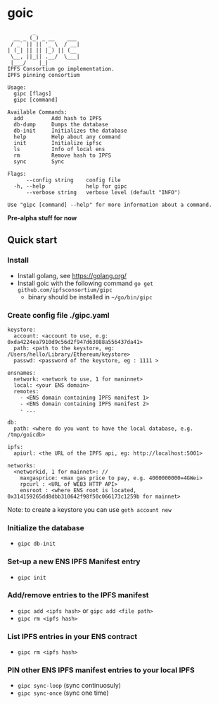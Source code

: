 # goic

```
        _
  __ _ (_) _ __    ___
 / _` || || '_ \  / __|
| (_| || || |_) || (__
 \__, ||_|| .__/  \___|
 |___/    |_|
IPFS Consortium go implementation.
IPFS pinning consortium

Usage:
  gipc [flags]
  gipc [command]

Available Commands:
  add         Add hash to IPFS
  db-dump     Dumps the database
  db-init     Initializes the database
  help        Help about any command
  init        Initialize ipfsc
  ls          Info of local ens
  rm          Remove hash to IPFS
  sync        Sync

Flags:
      --config string    config file
  -h, --help             help for gipc
      --verbose string   verbose level (default "INFO")

Use "gipc [command] --help" for more information about a command.
```


**Pre-alpha stuff for now**

## Quick start

### Install 

- Install golang, see https://golang.org/
- Install goic with the following command `go get github.com/ipfsconsortium/gipc`
  - binary should be installed in `~/go/bin/gipc`

### Create config file ./gipc.yaml

```
keystore:
  account: <account to use, e.g: 0xda4224ea7910d9c56d2f947d63088a556437da41>
  path: <path to the keystore, eg: /Users/hello/Library/Ethereum/keystore>
  passwd: <password of the keystore, eg : 1111 >

ensnames:
  network: <network to use, 1 for maninnet>
  local: <your ENS domain>
  remotes:
    - <ENS domain containing IPFS manifest 1>
    - <ENS domain containing IPFS manifest 2>
    - ...

db:
  path: <where do you want to have the local database, e.g. /tmp/goicdb>

ipfs:
  apiurl: <the URL of the IPFS api, eg: http://localhost:5001>

networks:
  <networkid, 1 for mainnet>: //
    maxgasprice: <max gas price to pay, e.g. 4000000000=4GWei>
    rpcurl : <URL of WEB3 HTTP API>  
    ensroot : <where ENS root is located, 0x314159265dd8dbb310642f98f50c066173c1259b for mainnet>
```

Note:  to create a keystore you can use `geth account new`

### Initialize the database

- `gipc db-init` 

### Set-up a new ENS IPFS Manifest entry

- `gipc init`

### Add/remove entries to the IPFS manifest

- `gipc add <ipfs hash>` or `gipc add <file path>`
- `gipc rm <ipfs hash>` 
 
### List IPFS entries in your ENS contract

- `gipc rm <ipfs hash>` 

### PIN other ENS IPFS manifest entries to your local IPFS

- `gipc sync-loop` (sync continuosuly) 
- `gipc sync-once` (sync one time) 













